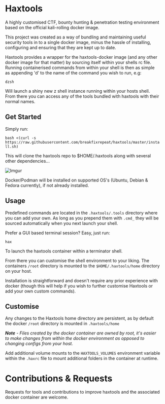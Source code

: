 # Haxtools

A highly customised CTF, bounty hunting & penetration testing environment based on the official kali-rolling docker image.

This project was created as a way of bundling and maintaining useful security tools in to a single docker image, minus the hassle of installing, configuring and ensuring that they are kept up to date.

Haxtools provides a wrapper for the haxtools-docker image (and any other docker image for that matter) by sourcing itself within your shells rc file.
Running containerised commands from within your shell is then as simple as appending 'd' to the name of the command you wish to run, e.g:

`dzsh`

Will launch a shiny new z shell instance running within your hosts shell. From there you can access any of the tools bundled with haxtools with their normal names.

## Get Started

Simply run:

`bash <(curl -s https://raw.githubusercontent.com/breakfixrepeat/haxtools/master/install.sh)`

 This will clone the haxtools repo to $HOME/.haxtools along with several other dependencies...

![Imgur](https://i.imgur.com/WpJrfiY.gif)

 Docker/Podman will be installed on supported OS's (Ubuntu, Debian & Fedora currently), if not already installed.

## Usage

Predefined commands are located in the `.haxtools/.tools` directory where you can add your own. As long as you prepend them with `.cmd_` they will be sourced automatically when you next launch your shell.

Prefer a GUI based terminal session? Easy, just run:

`hax`

To launch the haxtools container within a terminator shell.

From there you can customise the shell environment to your liking. The containers `/root` directory is mounted to the `$HOME/.haxtools/home` directory on your host.

Installation is straightforward and doesn't require any prior experience with docker (though this will help if you wish to further customise Haxtools or add your own custom commands).

## Customise

Any changes to the Haxtools home directory are persistent, as by default the docker `/root` directory is mounted in `.haxtools/home`

***Note*** *- Files created by the docker container are owned by root, it's easier to make changes from within the docker environment as opposed to changing configs from your host.*

Add additional volume mounts to the `HAXTOOLS_VOLUMES` environment variable within the `.haxrc` file to mount additional folders in the container at runtime.

# Contributions & Requests

Requests for tools and contributions to improve haxtools and the associated docker container are welcome.
